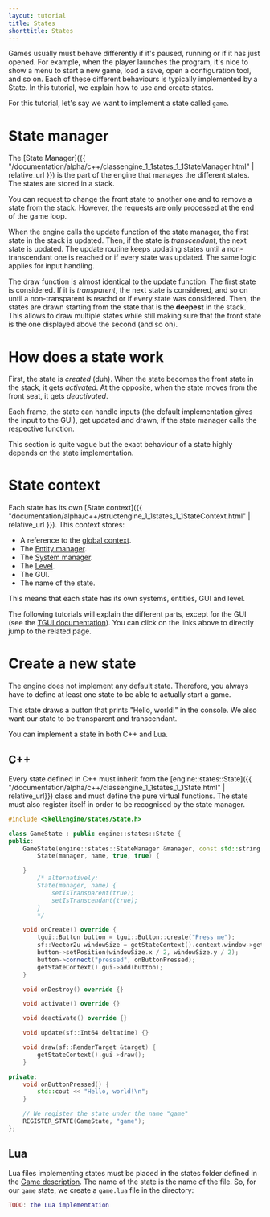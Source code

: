 ```yaml
---
layout: tutorial
title: States
shorttitle: States
---
```


Games usually must behave differently if it's paused, running or if it has just opened.
For example, when the player launches the program, it's nice to show a menu to start a new game, load a save, open a configuration tool, and so on. 
Each of these different behaviours is typically implemented by a State.
In this tutorial, we explain how to use and create states.

For this tutorial, let's say we want to implement a state called `game`. 

# State manager
The [State Manager]({{ "/documentation/alpha/c++/classengine_1_1states_1_1StateManager.html" | relative_url }}) is the part of the engine that manages the different states.
The states are stored in a stack.

You can request to change the front state to another one and to remove a state from the stack.
However, the requests are only processed at the end of the game loop.

When the engine calls the update function of the state manager, the first state in the stack is updated.
Then, if the state is _transcendant_, the next state is updated.
The update routine keeps updating states until a non-transcendant one is reached or if every state was updated.
The same logic applies for input handling.

The draw function is almost identical to the update function.
The first state is considered.
If it is _transparent_, the next state is considered, and so on until a non-transparent is reachd or if every state was considered.
Then, the states are drawn starting from the state that is the **deepest** in the stack.
This allows to draw multiple states while still making sure that the front state is the one displayed above the second (and so on).

# How does a state work
First, the state is _created_ (duh).
When the state becomes the front state in the stack, it gets _activated_.
At the opposite, when the state moves from the front seat, it gets _deactivated_.

Each frame, the state can handle inputs (the default implementation gives the input to the GUI), get updated and drawn, if the state manager calls the respective function.

This section is quite vague but the exact behaviour of a state highly depends on the state implementation.

# State context
Each state has its own [State context]({{ "documentation/alpha/c++/structengine_1_1states_1_1StateContext.html" | relative_url }}).
This context stores:
  - A reference to the [global context](loop#context-and-initialisation).
  - The [Entity manager](entities).
  - The [System manager](systems).
  - The [Level](level).
  - The GUI.
  - The name of the state.

This means that each state has its own systems, entities, GUI and level.

The following tutorials will explain the different parts, except for the GUI (see the [TGUI documentation](https://tgui.eu)).
You can click on the links above to directly jump to the related page.

# Create a new state
The engine does not implement any default state.
Therefore, you always have to define at least one state to be able to actually start a game.

This state draws a button that prints "Hello, world!" in the console.
We also want our state to be transparent and transcendant.

You can implement a state in both C++ and Lua. 

## C++
Every state defined in C++ must inherit from the [engine::states::State]({{ "/documentation/alpha/c++/classengine_1_1states_1_1State.html" | relative_url}}) class and must define the pure virtual functions.
The state must also register itself in order to be recognised by the state manager.

```cpp
#include <SkellEngine/states/State.h>

class GameState : public engine::states::State {
public:
    GameState(engine::states::StateManager &manager, const std::string &name) :
        State(manager, name, true, true) {

    }
        /* alternatively:
        State(manager, name) {
            setIsTransparent(true);
            setIsTranscendant(true);
        }
        */

    void onCreate() override {
        tgui::Button button = tgui::Button::create("Press me");
        sf::Vector2u windowSize = getStateContext().context.window->getSize();
        button->setPosition(windowSize.x / 2, windowSize.y / 2);
        button->connect("pressed", onButtonPressed);
        getStateContext().gui->add(button);
    }

    void onDestroy() override {}

    void activate() override {}

    void deactivate() override {}

    void update(sf::Int64 deltatime) {}

    void draw(sf::RenderTarget &target) {
        getStateContext().gui->draw();
    }

private:
    void onButtonPressed() {
        std::cout << "Hello, world!\n";
    }

    // We register the state under the name "game"
    REGISTER_STATE(GameState, "game");
};
```

## Lua
Lua files implementing states must be placed in the states folder defined in the [Game description](FileManager#game-description).
The name of the state is the name of the file. So, for our `game` state, we create a `game.lua` file in the directory:

```lua
TODO: the Lua implementation
```